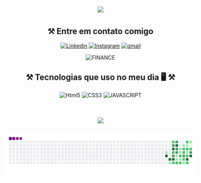 <h1 align="center">
<img src="https://readme-typing-svg.herokuapp.com/?font=Righteous&size=35&center=true&vCenter=true&width=500&height=70&duration=4000&lines=Olá!+👋;+Me+chamo+Gabriel!;"/>
</h1>

<h2 align="center" >⚒️ Entre em contato comigo </h2>
<div align="center">
  
[![Linkedin](https://img.shields.io/badge/LinkedIn-0077B5?style=for-the-badge&logo=linkedin&logoColor=white)](https://www.linkedin.com/in/gabriel-de-jesus12/)
[![Instagram](https://img.shields.io/badge/Instagram-E4405F?style=for-the-badge&logo=instagram&logoColor=white)](https://www.instagram.com/gabriel_d_jesus12/)
[![gmail](https://img.shields.io/badge/Gmail-D14836?style=for-the-badge&logo=gmail&logoColor=white)](mailto:gabrieldjesus055@outlook.com)

</div>


<div  align="center" style="display:inline_block">
  <img width="60em" height="140em" alt= "FINANCE" src= "https://github.com/GabrieldJesus012/GabrieldJesus012/assets/154984056/b94ffd3a-93da-4863-b91a-c46d57de9da3"/>
</div>

<h2 align="center" >⚒️ Tecnologias que uso no meu dia 🖥️ ⚒️</h2>

<div align="center" style="display: inline_block">
  <img alt="Html5" src= "https://img.shields.io/badge/HTML5-E34F26?style=for-the-badge&logo=html5&logoColor=white"/>
  <img alt="CSS3" src= "https://img.shields.io/badge/CSS3-1572B6?style=for-the-badge&logo=css3&logoColor=white"/>
  <img alt="JAVASCRIPT" src= "https://img.shields.io/badge/JavaScript-F7DF1E?style=for-the-badge&logo=javascript&logoColor=black"/>
</div>


<h1 align="center">
<img src="https://readme-typing-svg.herokuapp.com/?font=Righteous&size=35&center=true&vCenter=true&width=500&height=70&duration=4000&lines=obrigado+pela+atenção!;" />
</h1>

![snake gif](https://github.com/GabrieldJesus012/GabrieldJesus012/blob/output/github-contribution-grid-snake.gif)
